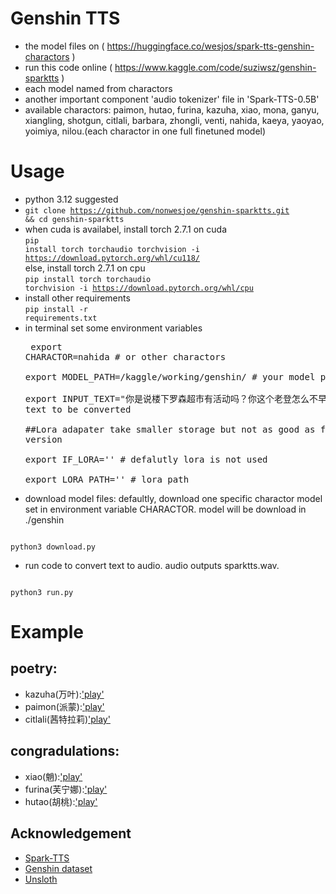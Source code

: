 # Genshin TTS
* the model files on ( https://huggingface.co/wesjos/spark-tts-genshin-charactors )
* run this code online ( https://www.kaggle.com/code/suziwsz/genshin-sparktts )
* each model named from charactors
* another important component 'audio tokenizer' file in 'Spark-TTS-0.5B'
* available charactors: paimon, hutao, furina, kazuha, xiao, mona, ganyu, xiangling, shotgun, citlali, barbara, zhongli, venti, nahida, kaeya, yaoyao, yoimiya, nilou.(each charactor in one full finetuned model)
# Usage
* python 3.12 suggested
* <code>git clone https://github.com/nonwesjoe/genshin-sparktts.git && cd genshin-sparktts</code>
* when cuda is availabel, install torch 2.7.1 on cuda  <br><code>pip install torch torchaudio torchvision -i https://download.pytorch.org/whl/cu118/</code>  
else, install torch 2.7.1 on cpu  <br><code>pip install torch torchaudio torchvision -i https://download.pytorch.org/whl/cpu</code>
* install other requirements  <br><code>pip install -r requirements.txt</code>
* in terminal set some environment variables  <pre>
export CHARACTOR=nahida                                         # or other charactors  
export MODEL_PATH=/kaggle/working/genshin/                      # your model path  
export INPUT_TEXT="你是说楼下罗森超市有活动吗？你这个老登怎么不早说！"  # text to be converted  
##Lora adapater take smaller storage but not as good as full finetuned version  
export IF_LORA=''                                               # defalutly lora is not used  
export LORA_PATH=''                                             # lora path
</pre>

* download model files: defaultly, download one specific charactor model set in environment variable CHARACTOR. model will be download in ./genshin  
<code>
python3 download.py
</code>

* run code to convert text to audio. audio outputs sparktts.wav.  
<code>
python3 run.py
</code>

# Example
## poetry:
* kazuha(万叶):['play'](./examples/kazuha.wav)
* paimon(派蒙):['play'](./examples/paimon.wav)
* citlali(茜特拉莉)['play'](./examples/citlali.wav)
## congradulations:
* xiao(魈):['play'](./examples/xiao.wav)
* furina(芙宁娜):['play'](./examples/furina.wav)
* hutao(胡桃):['play'](./examples/hutao.wav)
## Acknowledgement
* [Spark-TTS](https://github.com/SparkAudio/Spark-TTS)
* [Genshin dataset](https://huggingface.co/datasets/simon3000/genshin-voice)
* [Unsloth](https://github.com/unslothai/unsloth)